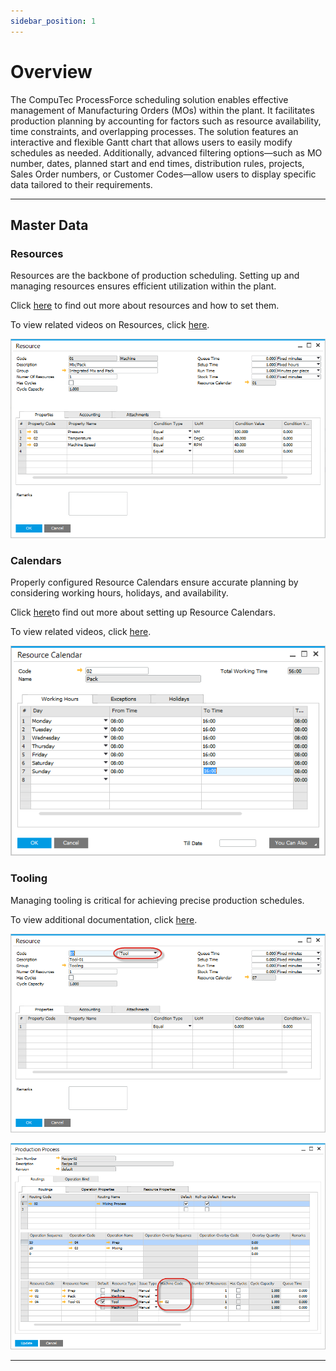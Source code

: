```yaml
---
sidebar_position: 1
---
```


# Overview

The CompuTec ProcessForce scheduling solution enables effective management of Manufacturing Orders (MOs) within the plant. It facilitates production planning by accounting for factors such as resource availability, time constraints, and overlapping processes. The solution features an interactive and flexible Gantt chart that allows users to easily modify schedules as needed. Additionally, advanced filtering options—such as MO number, dates, planned start and end times, distribution rules, projects, Sales Order numbers, or Customer Codes—allow users to display specific data tailored to their requirements.

---

## Master Data

### Resources

Resources are the backbone of production scheduling. Setting up and managing resources ensures efficient utilization within the plant.

Click [here](../routings/resources.md) to find out more about resources and how to set them.

To view related videos on Resources, click [here](https://www.youtube.com/playlist?list=PLtT6kgaz5YneralBjyvyCSYXbTT0QRHYx).

![Resources](./media/overview/resource-main.png)

### Calendars

Properly configured Resource Calendars ensure accurate planning by considering working hours, holidays, and availability.

Click [here](./resource-calendar.md)to find out more about setting up Resource Calendars.

To view related videos, click [here](https://www.youtube.com/playlist?list=PLtT6kgaz5YneralBjyvyCSYXbTT0QRHYx).

![Resource Calendar](./media/overview/resource-calendar.png)

### Tooling

Managing tooling is critical for achieving precise production schedules.

To view additional documentation, click [here](./resource-calendar.md).

![Resource Tooling](./media/overview/resource-tool.png)

![Resource Tooling](./media/overview/machine-code.png)

---
